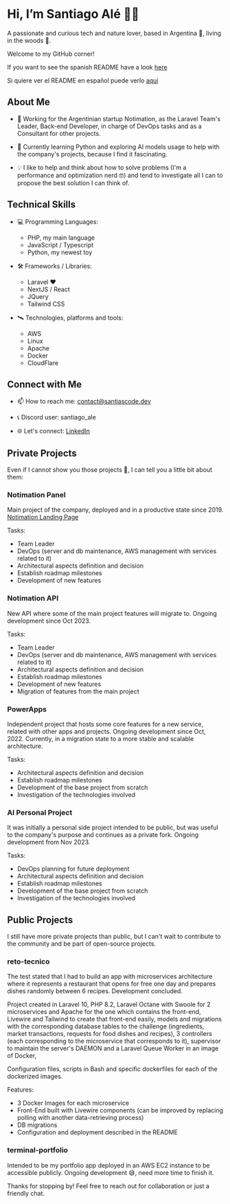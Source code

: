<!---
SantiAsCode/SantiAsCode is a ✨ special ✨ repository because its `README.md` (this file) appears on your GitHub profile.
You can click the Preview link to take a look at your changes.
--->

# Hi, I’m Santiago Alé 👋😁

A passionate and curious tech and nature lover, based in Argentina 🧉, living in the woods 🌲.

Welcome to my GitHub corner!

If you want to see the spanish README have a look [here](./README.es.md)

Si quiere ver el README en español puede verlo [aquí](./README.es.md)

## About Me

- 🦾 Working for the Argentinian startup Notimation, as the Laravel Team's Leader, Back-end Developer, in charge of DevOps tasks and as a Consultant for other projects.

- 🌱 Currently learning Python and exploring AI models usage to help with the company's projects, because I find it fascinating.

- 💡 I like to help and think about how to solve problems (I'm a performance and optimization nerd 🤓) and tend to investigate all I can to propose the best solution I can think of.

## Technical Skills

- 💻 Programming Languages:
  - PHP, my main language
  - JavaScript / Typescript
  - Python, my newest toy

- 🛠️ Frameworks / Libraries:
  - Laravel ❤️
  - NextJS / React
  - JQuery
  - Tailwind CSS

- 🛰️ Technologies, platforms and tools:
  - AWS
  - Linux
  - Apache
  - Docker
  - CloudFlare

## Connect with Me

- 📫 How to reach me: contact@santiascode.dev

- 📞 Discord user: santiago_ale

- 🌐 Let's connect: [LinkedIn](https://www.linkedin.com/in/santiagoascode/?locale=en_US)

## Private Projects

Even if I cannot show you those projects 🙌, I can tell you a little bit about them:

### Notimation Panel

Main project of the company, deployed and in a productive state since 2019. [Notimation Landing Page](https://notimation.com/en)

Tasks:
- Team Leader
- DevOps (server and db maintenance, AWS management with services related to it)
- Architectural aspects definition and decision
- Establish roadmap milestones
- Development of new features

### Notimation API

New API where some of the main project features will migrate to. Ongoing development since Oct 2023.

Tasks:
- Team Leader
- DevOps (server and db maintenance, AWS management with services related to it)
- Architectural aspects definition and decision
- Establish roadmap milestones
- Development of new features
- Migration of features from the main project

### PowerApps

Independent project that hosts some core features for a new service, related with other apps and projects. Ongoing development since Oct, 2022. Currently, in a migration state to a more stable and scalable architecture.

Tasks:
- Architectural aspects definition and decision
- Establish roadmap milestones
- Development of the base project from scratch
- Investigation of the technologies involved

### AI Personal Project

It was initially a personal side project intended to be public, but was useful to the company's purpose and continues as a private fork. Ongoing development from Nov 2023.

Tasks:
- DevOps planning for future deployment
- Architectural aspects definition and decision
- Establish roadmap milestones
- Development of the base project from scratch
- Investigation of the technologies involved

## Public Projects

I still have more private projects than public, but I can't wait to contribute to the community and be part of open-source projects.

### reto-tecnico

The test stated that I had to build an app with microservices architecture where it represents a restaurant that opens for free one day and prepares dishes randomly between 6 recipes. Development concluded.

Project created in Laravel 10, PHP 8.2, Laravel Octane with Swoole for 2 microservices and Apache for the one which contains the front-end, Livewire and Tailwind to create that front-end easily, models and migrations with the corresponding database tables to the challenge (ingredients, market transactions, requests for food dishes and recipes), 3 controllers (each corresponding to the microservice that corresponds to it), supervisor to maintain the server's DAEMON and a Laravel Queue Worker in an image of Docker,

Configuration files, scripts in Bash and specific dockerfiles for each of the dockerized images.

Features:
- 3 Docker Images for each microservice
- Front-End built with Livewire components (can be improved by replacing polling with another data-retrieving process)
- DB migrations
- Configuration and deployment described in the README

### terminal-portfolio

Intended to be my portfolio app deployed in an AWS EC2 instance to be accessible publicly. Ongoing development 😅, need more time to finish it.

Thanks for stopping by! Feel free to reach out for collaboration or just a friendly chat.